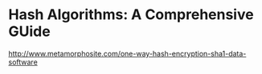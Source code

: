 # Hash Algorithms: A Comprehensive GUide

http://www.metamorphosite.com/one-way-hash-encryption-sha1-data-software
